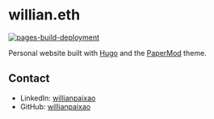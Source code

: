 # willian.eth

[![pages-build-deployment](https://github.com/willianpaixao/willian.eth/actions/workflows/pages/pages-build-deployment/badge.svg?branch=main)](https://github.com/willianpaixao/willian.eth/actions/workflows/pages/pages-build-deployment)

Personal website built with [Hugo](https://gohugo.io/) and the [PaperMod](https://github.com/adityatelange/hugo-PaperMod) theme.

## Contact

- LinkedIn: [willianpaixao](https://www.linkedin.com/in/willianpaixao/)
- GitHub: [willianpaixao](https://github.com/willianpaixao)
